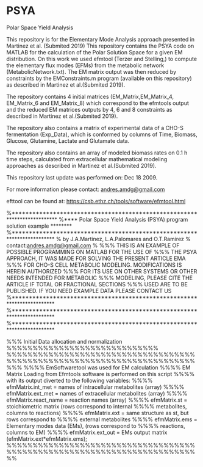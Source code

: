 # PSYA
Polar Space Yield Analysis

This repository is for the Elementary Mode Analysis approach presented in Martinez et al. (Submited 2019)
This repository contains the PSYA code on MATLAB for the calculation of the Polar Solution Space for a given EM distribution. On this work we used efmtool (Terzer and Stelling,) to compute the elementary flux modes (EFMs) from the metabolic network (MetabolicNetwork.txt). The EM matrix output was then reduced by constraints by the EMConstraints.m program (available on this repository) as described in Martinez et al.(Submited 2019).

The repository contains 4 initial matrices (EM_Matrix,EM_Matrix_4, EM_Matrix_6 and EM_Matrix_8) which correspond to the efmtools output and the reduced EM matrices outputs by 4, 6 and 8 constraints as described in Martinez et al.(Submited 2019).

The repository also contains a matrix of experimental data of a CHO-S fermentation (Exp_Data), which is conformed by columns of Time, Biomass, Glucose, Glutamine, Lactate and Glutamate data.

The repository also contains an array of modeled biomass rates on 0.1 h time steps, calculated from extracellular mathematical modeling approaches as described in Martinez et al.(Submited 2019).

This repository last update was performed on: Dec 18 2009.

For more information please contact: andres.amdg@gmail.com

efttool can be found at: https://csb.ethz.ch/tools/software/efmtool.html

%*************************************************************************
 %**** Polar Space Yield Analysis (PSYA) program solution example ********
 %************************************************************************
 %                          by J.A.Martinez, L.A.Palomares and O.T.Ramirez 
 %                                           contact:andres.amdg@gmail.com 
 %
 %%% THIS IS AN EXAMPLE OF POSSIBLE PROGRAMMING ON MATLAB FOR THE USE OF 
 %%% THE PSYA APPROACH, IT WAS MADE FOR SOLVING THE PRESENT ARTICLE EMA 
 %%% FOR CHO-S CELL METABOLIC MODELING. MODIFICATIONS IS HEREIN AUTHORIZED 
 %%% FOR ITS USE ON OTHER SYSTEMS OR OTHER NEEDS INTENDED FOR METABOLIC
 %%% MODELING, PLEASE CITE THE ARTICLE IF TOTAL OR FRACTIONAL SECTIONS 
 %%% USED ARE TO BE PUBLISHED. IF YOU NEED EXAMPLE DATA PLEASE CONTACT US
 %************************************************************************
 %************************************************************************
 %************************************************************************
 
%%% Initial Data allocation and normalization %%%%%%%%%%%%%%%%%%%%%%%%%%%%%
%%%%%%%%%%%%%%%%%%%%%%%%%%%%%%%%%%%%%%%%%%%%%%%%%%%%%%%%%%%%%%%%%%%%%%%%%%%
%%%% EmSoftwaretool was used for EM calculation
%%%% EM Matrix Loading from Efmtools software is performed on this script 
%%%% with its output diverted to the following variables:
%%%%  efmMatrix.int_met = names of intracellular metabolites (array)
%%%%  efmMatrix.ext_met = names of extracellular metabolites (array)
%%%%  efmMatrix.react_name = reaction names (array)
%%%%  efmMatrix.st = stoichiometric matrix (rows correspond to internal 
%%%%                 metabolites, columns to reactions)
%%%%  efmMatrix.ext = same structure as st, but rows correspond to 
%%%%                  external metabolites
%%%%  efmMatrix.ems = Elementary modes data (EMs), (rows correspond to 
%%%%                  reactions, columns to EM)
%%%%  efmMatrix.ext_out = EMs output matrix (efmMatrix.ext*efmMatrix.ems);    
%%%%%%%%%%%%%%%%%%%%%%%%%%%%%%%%%%%%%%%%%%%%%%%%%%%%%%%%%%%%%%%%%%%%%%%%%%
